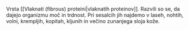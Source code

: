 Vrsta [[Vlaknati (fibrous) proteini|vlaknatih proteinov]]. Razvili so se, da dajejo organizmu moč in trdnost. Pri sesalcih jih najdemo v laseh, nohtih, volni, krempljih, kopitah, kljunih in večino zunanjega sloja kože.